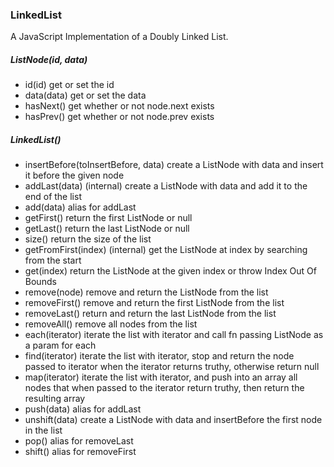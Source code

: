 ### LinkedList

A JavaScript Implementation of a Doubly Linked List.

##### ListNode(id, data)
- id(id)      get or set the id
- data(data)  get or set the data
- hasNext()   get whether or not node.next exists
- hasPrev()   get whether or not node.prev exists

##### LinkedList()
- insertBefore(toInsertBefore, data)  create a ListNode with data and insert it before the given node
- addLast(data)                       (internal) create a ListNode with data and add it to the end of the list
- add(data)                           alias for addLast
- getFirst()                          return the first ListNode or null
- getLast()                           return the last ListNode or null
- size()                              return the size of the list
- getFromFirst(index)                 (internal) get the ListNode at index by searching from the start
- get(index)                          return the ListNode at the given index or throw Index Out Of Bounds
- remove(node)                        remove and return the ListNode from the list
- removeFirst()                       remove and return the first ListNode from the list
- removeLast()                        return and return the last ListNode from the list
- removeAll()                         remove all nodes from the list
- each(iterator)                      iterate the list with iterator and call fn passing ListNode as a param for each
- find(iterator)                      iterate the list with iterator, stop and return the node passed to iterator when the iterator returns truthy, otherwise return null
- map(iterator)                       iterate the list with iterator, and push into an array all nodes that when passed to the iterator return truthy, then return the resulting array
- push(data)                          alias for addLast
- unshift(data)                       create a ListNode with data and insertBefore the first node in the list
- pop()                               alias for removeLast
- shift()                             alias for removeFirst
